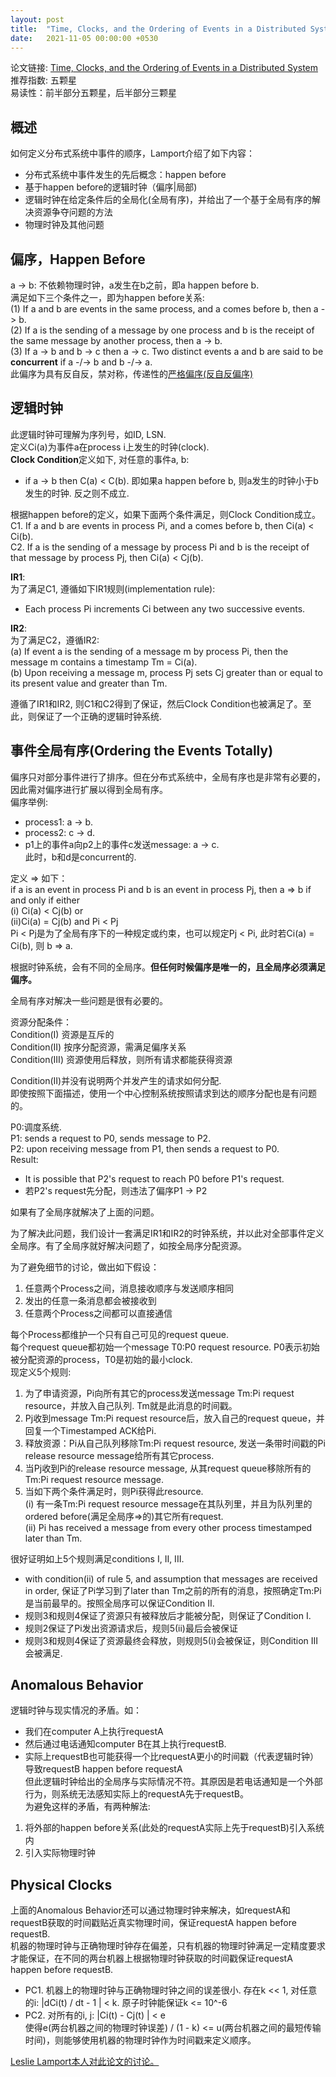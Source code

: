 ```yaml
---  
layout: post  
title:  "Time, Clocks, and the Ordering of Events in a Distributed System"  
date:   2021-11-05 00:00:00 +0530   
---  
```

  
<style>  
.tablelines table, .tablelines td, .tablelines th {  
  border: 1px solid black;  
  }  
</style>  
  
论文链接: [Time, Clocks, and the Ordering of Events in a Distributed System](http://lamport.azurewebsites.net/pubs/time-clocks.pdf)  
推荐指数: 五颗星  
易读性：前半部分五颗星，后半部分三颗星  
  
## 概述  
如何定义分布式系统中事件的顺序，Lamport介绍了如下内容：  
- 分布式系统中事件发生的先后概念：happen before  
- 基于happen before的逻辑时钟（偏序|局部)  
- 逻辑时钟在给定条件后的全局化(全局有序)，并给出了一个基于全局有序的解决资源争夺问题的方法  
- 物理时钟及其他问题  
  
## 偏序，Happen Before  
a -> b: 不依赖物理时钟，a发生在b之前，即a happen before b.  
满足如下三个条件之一，即为happen before关系:  
(1) If a and b are events in the same process, and a comes before b, then a -> b.  
(2) If a is the sending of a message by one process and b is the receipt of the same message by another process, then a -> b.  
(3) If a -> b and b -> c then a -> c. Two distinct events a and b are said to be **concurrent** if a -/-> b and b -/-> a.  
此偏序为具有反自反，禁对称，传递性的[严格偏序(反自反偏序)](https://zh.wikipedia.org/wiki/%E5%81%8F%E5%BA%8F%E5%85%B3%E7%B3%BB)  
  
## 逻辑时钟  
此逻辑时钟可理解为序列号，如ID, LSN.  
定义Ci(a)为事件a在process i上发生的时钟(clock).  
**Clock Condition**定义如下, 对任意的事件a, b:  
- if a -> b then C(a) < C(b). 即如果a happen before b, 则a发生的时钟小于b发生的时钟. 反之则不成立.  
  
根据happen before的定义，如果下面两个条件满足，则Clock Condition成立。  
C1. If a and b are events in process Pi, and a comes before b, then Ci(a) < Ci(b).  
C2. If a is the sending of a message by process Pi and b is the receipt of that message by process Pj, then Ci(a) < Cj(b).  
  
**IR1**:  
为了满足C1, 遵循如下IR1规则(implementation rule):  
- Each process Pi increments Ci between any two successive events.  
  
**IR2**:  
为了满足C2，遵循IR2:  
(a) If event a is the sending of a message m by process Pi, then the message m contains a timestamp Tm = Ci(a).  
(b) Upon receiving a message m, process Pj sets Cj greater than or equal to its present value and greater than Tm.  
  
遵循了IR1和IR2, 则C1和C2得到了保证，然后Clock Condition也被满足了。至此，则保证了一个正确的逻辑时钟系统.  
  
## 事件全局有序(Ordering the Events Totally)  
偏序只对部分事件进行了排序。但在分布式系统中，全局有序也是非常有必要的，因此需对偏序进行扩展以得到全局有序。  
偏序举例:  
- process1: a -> b.  
- process2: c -> d.  
- p1上的事件a向p2上的事件c发送message: a -> c.  
此时，b和d是concurrent的.  
  
定义 => 如下：  
if a is an event in process Pi and b is an event in process Pj, then a => b if and only if either  
(i) Ci(a) < Cj(b) or  
(ii)Ci(a) = Cj(b) and Pi < Pj  
Pi < Pj是为了全局有序下的一种规定或约束，也可以规定Pj < Pi, 此时若Ci(a) = Ci(b), 则 b => a.  
  
根据时钟系统，会有不同的全局序。**但任何时候偏序是唯一的，且全局序必须满足偏序。**  
  
全局有序对解决一些问题是很有必要的。  
  
资源分配条件：  
Condition(I) 资源是互斥的  
Condition(II) 按序分配资源，需满足偏序关系  
Condition(III) 资源使用后释放，则所有请求都能获得资源  
  
Condition(II)并没有说明两个并发产生的请求如何分配.  
即使按照下面描述，使用一个中心控制系统按照请求到达的顺序分配也是有问题的。  
  
P0:调度系统.  
P1: sends a request to P0, sends message to P2.  
P2: upon receiving message from P1, then sends a request to P0.  
Result:  
- It is possible that P2's request to reach P0 before P1's request.  
- 若P2's request先分配，则违法了偏序P1 -> P2  
  
如果有了全局序就解决了上面的问题。  
  
为了解决此问题，我们设计一套满足IR1和IR2的时钟系统，并以此对全部事件定义全局序。有了全局序就好解决问题了，如按全局序分配资源。  
  
为了避免细节的讨论，做出如下假设：  
1. 任意两个Process之间，消息接收顺序与发送顺序相同  
2. 发出的任意一条消息都会被接收到  
3. 任意两个Process之间都可以直接通信  
  
每个Process都维护一个只有自己可见的request queue.  
每个request queue都初始一个message T0:P0 request resource. P0表示初始被分配资源的process，T0是初始的最小clock.  
现定义5个规则:  
1. 为了申请资源，Pi向所有其它的process发送message Tm:Pi request resource，并放入自己队列. Tm就是此消息的时间戳。  
2. Pj收到message Tm:Pi request resource后，放入自己的request queue，并回复一个Timestamped ACK给Pi.  
3. 释放资源：Pi从自己队列移除Tm:Pi request resource, 发送一条带时间戳的Pi release resource message给所有其它process.  
4. 当Pj收到Pi的release resource message, 从其request queue移除所有的Tm:Pi request resource message.  
5. 当如下两个条件满足时，则Pi获得此resource.  
  (i) 有一条Tm:Pi request resource message在其队列里，并且为队列里的ordered before(满足全局序=>的)其它所有request.  
  (ii) Pi has received a message from every other process timestamped later than Tm.  
  
很好证明如上5个规则满足conditions I, II, III.  
- with condition(ii) of rule 5, and assumption that messages are received in order, 保证了Pi学习到了later than Tm之前的所有的消息，按照确定Tm:Pi是当前最早的。按照全局序可以保证Condition II.  
- 规则3和规则4保证了资源只有被释放后才能被分配，则保证了Condition I.  
- 规则2保证了Pi发出资源请求后，规则5(ii)最后会被保证  
- 规则3和规则4保证了资源最终会释放，则规则5(i)会被保证，则Condition III会被满足.  
  
## Anomalous Behavior  
逻辑时钟与现实情况的矛盾。如：  
- 我们在computer A上执行requestA  
- 然后通过电话通知computer B在其上执行requestB.  
- 实际上requestB也可能获得一个比requestA更小的时间戳（代表逻辑时钟）导致requestB happen before requestA  
但此逻辑时钟给出的全局序与实际情况不符。其原因是若电话通知是一个外部行为，则系统无法感知实际上的requestA先于requestB。  
为避免这样的矛盾，有两种解法:  
1. 将外部的happen before关系(此处的requestA实际上先于requestB)引入系统内  
2. 引入实际物理时钟  
  
## Physical Clocks  
上面的Anomalous Behavior还可以通过物理时钟来解决，如requestA和requestB获取的时间戳贴近真实物理时间，保证requestA happen before requestB.  
机器的物理时钟与正确物理时钟存在偏差，只有机器的物理时钟满足一定精度要求才能保证，在不同的两台机器上根据物理时钟获取的时间戳保证requestA happen before requestB.  
- PC1. 机器上的物理时钟与正确物理时钟之间的误差很小. 存在k << 1, 对任意的i: |dCi(t) / dt - 1 | < k. 原子时钟能保证k <= 10^-6  
- PC2. 对所有的i, j: |Ci(t) - Cj(t) | < e  
使得e(两台机器之间的物理时钟误差) / (1 - k) <= u(两台机器之间的最短传输时间)，则能够使用机器的物理时钟作为时间戳来定义顺序。  
  
[Leslie Lamport本人对此论文的讨论。](https://www.microsoft.com/en-us/research/publication/time-clocks-ordering-events-distributed-system/)  
